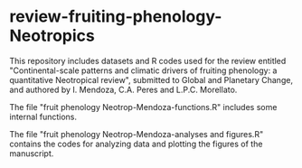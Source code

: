 # review-fruiting-phenology-Neotropics

This repository includes datasets and R codes used for the review entitled "Continental-scale patterns and climatic drivers of fruiting phenology: a quantitative Neotropical review",
submitted to Global and Planetary Change, and authored by I. Mendoza, C.A. Peres and L.P.C. Morellato.

The file "fruit phenology Neotrop-Mendoza-functions.R" includes some internal functions.

The file "fruit phenology Neotrop-Mendoza-analyses and figures.R" contains the codes for analyzing data and plotting the figures of the manuscript.